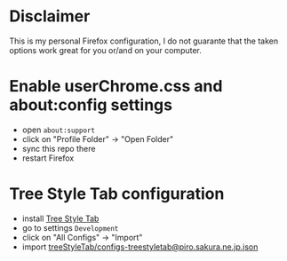 # Disclaimer

This is my personal Firefox configuration, I do not guarante that the taken options work great for you or/and on your computer.

# Enable userChrome.css and about:config settings

- open `about:support`
- click on "Profile Folder" -> "Open Folder"
- sync this repo there
- restart Firefox

# Tree Style Tab configuration

- install [Tree Style Tab](https://addons.mozilla.org/en-US/firefox/addon/tree-style-tab/)
- go to settings `Development`
- click on "All Configs" -> "Import"
- import [treeStyleTab/configs-treestyletab@piro.sakura.ne.jp.json](treeStyleTab/configs-treestyletab@piro.sakura.ne.jp.json)
